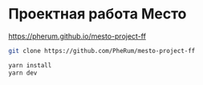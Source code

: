 # Проектная работа Место

https://pherum.github.io/mesto-project-ff

```bash
git clone https://github.com/PheRum/mesto-project-ff

yarn install
yarn dev
```
